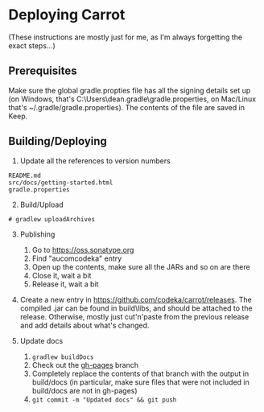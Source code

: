 # Deploying Carrot

(These instructions are mostly just for me, as I'm always forgetting the exact
steps...)

## Prerequisites

Make sure the global gradle.propties file has all the signing details set up (on
Windows, that's C:\Users\dean\.gradle\gradle.properties, on Mac/Linux that's
~/.gradle/gradle.properties). The contents of the file are saved in Keep.

## Building/Deploying

  1. Update all the references to version numbers
  
    README.md
    src/docs/getting-started.html
    gradle.properties

  2. Build/Upload

    # gradlew uploadArchives

  3. Publishing
     1. Go to https://oss.sonatype.org
     2. Find "aucomcodeka" entry
     3. Open up the contents, make sure all the JARs and so on are there
     4. Close it, wait a bit
     5. Release it, wait a bit

  4. Create a new entry in https://github.com/codeka/carrot/releases. The compiled .jar
     can be found in build\libs, and should be attached to the release. Otherwise, mostly
     just cut'n'paste from the previous release and add details about what's changed.
     
  5. Update docs
     1. `gradlew buildDocs`
     2. Check out the [gh-pages](https://github.com/codeka/carrot/tree/gh-pages) branch
     3. Completely replace the contents of that branch with the output in build/docs (in
        particular, make sure files that were not included in build/docs are not in gh-pages)
     4. `git commit -m "Updated docs" && git push`
